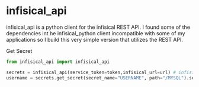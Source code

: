 # infisical_api
infisical_api is a python client for the infisical REST API. I found some of the dependencies int he infisical_python client incompatible with some of my applications so I build this very simple version that utilizes the REST API.

Get Secret
```python
from infisical_api import infisical_api

secrets = infisical_api(service_token=token,infisical_url=url) # infisical_url is only needed if using self-hosted
username = secrets.get_secret(secret_name="USERNAME", path="/MYSQL").secretValue # path defaults to "/" when not specified
```
